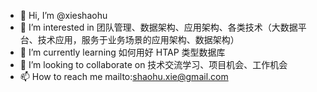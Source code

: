 - 👋 Hi, I’m @xieshaohu
- 👀 I’m interested in 团队管理、数据架构、应用架构、各类技术（大数据平台、技术应用，服务于业务场景的应用架构、数据架构）
- 🌱 I’m currently learning 如何用好 HTAP 类型数据库
- 💞️ I’m looking to collaborate on 技术交流学习、项目机会、工作机会
- 📫 How to reach me mailto:shaohu.xie@gmail.com

<!---
xieshaohu/xieshaohu is a ✨ special ✨ repository because its `README.md` (this file) appears on your GitHub profile.
You can click the Preview link to take a look at your changes.
--->
